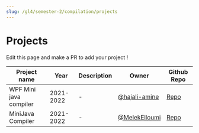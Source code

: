 ```yaml
---
slug: /gl4/semester-2/compilation/projects
---
```


# Projects

Edit this page and make a PR to add your project !

| Project name           | Year      | Description | Owner                                            | Github Repo                                                    |
| ---------------------- | --------- | ----------- | ------------------------------------------------ | -------------------------------------------------------------- |
| WPF Mini java compiler | 2021-2022 | -           | [@hajali-amine](https://github.com/hajali-amine) | [Repo](https://github.com/hajali-amine/wpf-compiler-interface) |
| MiniJava Compiler      | 2021-2022 | -           | [@MelekElloumi](https://github.com/MelekElloumi) | [Repo](https://github.com/MelekElloumi/MiniJava-Compiler)      |
